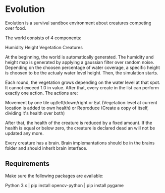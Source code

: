 
# Evolution

Evolution is a survival sandbox environment about creatures competing over food.

The world consists of 4 components:

Humidity
Height
Vegetation
Creatures

At the beginning, the world is automatically generated. The humidity and height map is generated by applying a gaussian filter over random noise. Depending on the choosen percentage of water coverage, a specific height is choosen to be the actualy water level height. Then, the simulation starts.

Each round, the vegetation grows depending on the water level at that spot. It cannot exceed 1.0 in value.
After that, every create in the list can perform exactly one action. The actions are:

Movement by one tile up/left/down/right
or
Eat (Vegetation level at current location is added to own health)
or
Reproduce (Create a copy of itself, dividing it's health over both)

After that, the health of the creature is reduced by a fixed amount.
If the health is equal  or below zero, the creature is declared dead an will not be updated any more.

Every creature has a brain. Brain implemantations should be in the brains folder and should inherit brain interface.


## Requirements

Make sure the following packages are available:

Python 3.x | 
pip install opencv-python | 
pip install pygame
